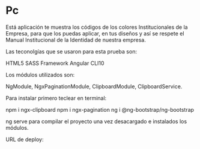 # Pc

Está aplicación te muestra los códigos de los colores Institucionales de la Empresa, para que los puedas aplicar, en tus diseños y así se respete el Manual Institucional de la Identidad de nuestra empresa.

Las teconolgías que se usaron para esta prueba son:

HTML5
SASS
Framework Angular CLI10

Los módulos utilizados son:

NgModule, NgxPaginationModule, ClipboardModule, ClipboardService.

Para instalar primero teclear en terminal:

npm i ngx-clipboard
npm i ngx-pagination
ng i @ng-bootstrap/ng-bootstrap

ng serve para compilar el proyecto una vez desacargado e instalados los módulos.

URL de deploy:

